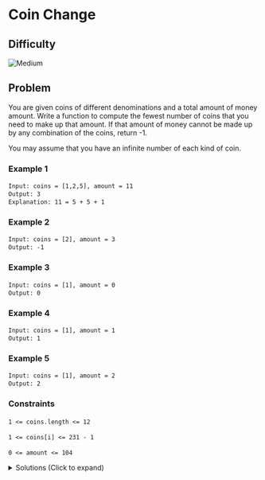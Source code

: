 # Coin Change

## Difficulty

![Medium](https://img.shields.io/badge/medium-ef6c00?style=for-the-badge&logoColor=white)

## Problem

You are given coins of different denominations and a total amount of money amount. Write a function to compute the fewest number of coins that you need to make up that amount. If that amount of money cannot be made up by any combination of the coins, return -1.

You may assume that you have an infinite number of each kind of coin.

### Example 1

```
Input: coins = [1,2,5], amount = 11
Output: 3
Explanation: 11 = 5 + 5 + 1
```

### Example 2

```
Input: coins = [2], amount = 3
Output: -1
```

### Example 3

```
Input: coins = [1], amount = 0
Output: 0
```

### Example 4

```
Input: coins = [1], amount = 1
Output: 1
```

### Example 5

```
Input: coins = [1], amount = 2
Output: 2
```

### Constraints

`1 <= coins.length <= 12`

`1 <= coins[i] <= 231 - 1`

`0 <= amount <= 104`

<details>
  <summary>Solutions (Click to expand)</summary>

### Explanation

#### Dynamic Programming

##### Intuition

An intuitive solution would be to generate possible combinations using the greatest valued coins. Generating and validating these combinations can be costly since the majority of combinations wont exactly equal the `amount`.

We can also do this using the tedious way of starting from `0` and incrementally increase the amount using the most efficient combination possible. For example you need to have change for an amount of `15` and your have coins that represent values of `1,5,10` we can start by building the most efficient combination for `0`. For `0` we can represent that using `0` coins or `[]`. For the next number `1` we can best represent that using `1` coin combination `[1]`. For the next number `2` we can represent that with `2` numbers `[1 1]`. Fast forward to `5` and we have two possible combinations. We can represent `5` as `[1 1 1 1 1]` or as `[5]` we will use the latter since its the most efficient. Finally for `15`, `[10 5]` is the best combination.

We know how to get the most efficient combination for any greater amount because we know the most efficient combinations for all smaller amounts. Whenever we came the amount of `5` we knew that we can either add `1` to most efficient combination for an amount of `4` or add `5` to most efficient combination of `0` because `4 + 1 = 5` and `0 + 5 = 5`. When we get to the amount of `15` we knew we can either add `1` to the most efficient combination of `14`, add `5` to the most efficient combination of `10`, or add `10` to the most efficient combination of `5` because `14 + 1 = 15`, `10 + 5 = 15`, and `5 + 10 = 15`. We can represent this logic as `coinChange(coins, 15) = min(coinChange(coins, 15 - 1) + 1, coinChange(coins, 15 - 5) + 1, coinChange(coins, 15 - 10) + 1)`. By doing this we are breaking down the problem into smaller subproblems.

##### Implementation

The intution for solving this problem most resembles a `bottom-up` dynamic programming approach where we solve smaller subproblems to find the result of greater subproblems. Our subproblems are find the most efficient combinations for `0... mount - 1` using the given coins. For this we'll need an array of size `amount + 1` to represent the amounts of `0...amount`. At `dp[i]` will be the smallest number of coins we can use to represent `i`. We'll initially mark the position with `Integer.MAX_VALUE - 1` (-1 to prevent int overflow)

![Dynamic Programming](./images/solution-1.png)
Since we know the combination for `0`, we'll fill that in first.

Using the first coin, we'll go through the array to find the most efficient combinations for `i` and place it at `dp[i]`. We can find it by taking the most efficient combination of `dp[i - coin]` and adding `1`. If the calculation if smaller than the one at `dp[i]` we'll update the value.

![Bottom Up DP 1](./images/solution-2.png)

![Bottom Up DP 2](./images/solution-3.png)

Using the next coin, we'll go through the array again to find the most efficient combinations for `i` by using `dp[i] = min(dp[i], dp[i - coin] + 1)`

![Bottom Up DP 3](./images/solution-4.png)

We'll do the same for the rest of the coins

![Bottom Up DP 4](./images/solution-5.png)

By the end we'll have the most efficient combination for `amount` at `dp[amount]`

Time: `O(C * A)` Where `C` is the length of `coins` and `A` is amount

Space: `O(A)`

- [JavaScript](./coin-change.js)
- [TypeScript](./coin-change.ts)
- [Java](./coin-change.java)
- [Go](./coin-change.go)

</details>
